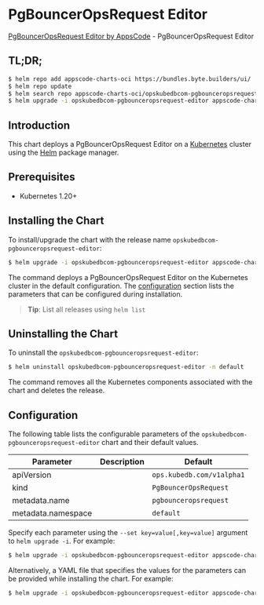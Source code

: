 # PgBouncerOpsRequest Editor

[PgBouncerOpsRequest Editor by AppsCode](https://appscode.com) - PgBouncerOpsRequest Editor

## TL;DR;

```bash
$ helm repo add appscode-charts-oci https://bundles.byte.builders/ui/
$ helm repo update
$ helm search repo appscode-charts-oci/opskubedbcom-pgbounceropsrequest-editor --version=v0.11.0
$ helm upgrade -i opskubedbcom-pgbounceropsrequest-editor appscode-charts-oci/opskubedbcom-pgbounceropsrequest-editor -n default --create-namespace --version=v0.11.0
```

## Introduction

This chart deploys a PgBouncerOpsRequest Editor on a [Kubernetes](http://kubernetes.io) cluster using the [Helm](https://helm.sh) package manager.

## Prerequisites

- Kubernetes 1.20+

## Installing the Chart

To install/upgrade the chart with the release name `opskubedbcom-pgbounceropsrequest-editor`:

```bash
$ helm upgrade -i opskubedbcom-pgbounceropsrequest-editor appscode-charts-oci/opskubedbcom-pgbounceropsrequest-editor -n default --create-namespace --version=v0.11.0
```

The command deploys a PgBouncerOpsRequest Editor on the Kubernetes cluster in the default configuration. The [configuration](#configuration) section lists the parameters that can be configured during installation.

> **Tip**: List all releases using `helm list`

## Uninstalling the Chart

To uninstall the `opskubedbcom-pgbounceropsrequest-editor`:

```bash
$ helm uninstall opskubedbcom-pgbounceropsrequest-editor -n default
```

The command removes all the Kubernetes components associated with the chart and deletes the release.

## Configuration

The following table lists the configurable parameters of the `opskubedbcom-pgbounceropsrequest-editor` chart and their default values.

|     Parameter      | Description |               Default                |
|--------------------|-------------|--------------------------------------|
| apiVersion         |             | <code>ops.kubedb.com/v1alpha1</code> |
| kind               |             | <code>PgBouncerOpsRequest</code>     |
| metadata.name      |             | <code>pgbounceropsrequest</code>     |
| metadata.namespace |             | <code>default</code>                 |


Specify each parameter using the `--set key=value[,key=value]` argument to `helm upgrade -i`. For example:

```bash
$ helm upgrade -i opskubedbcom-pgbounceropsrequest-editor appscode-charts-oci/opskubedbcom-pgbounceropsrequest-editor -n default --create-namespace --version=v0.11.0 --set apiVersion=ops.kubedb.com/v1alpha1
```

Alternatively, a YAML file that specifies the values for the parameters can be provided while
installing the chart. For example:

```bash
$ helm upgrade -i opskubedbcom-pgbounceropsrequest-editor appscode-charts-oci/opskubedbcom-pgbounceropsrequest-editor -n default --create-namespace --version=v0.11.0 --values values.yaml
```
